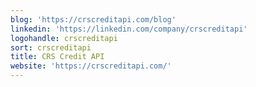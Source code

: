 ```yaml
---
blog: 'https://crscreditapi.com/blog'
linkedin: 'https://linkedin.com/company/crscreditapi'
logohandle: crscreditapi
sort: crscreditapi
title: CRS Credit API
website: 'https://crscreditapi.com/'
---
```

